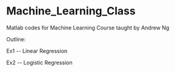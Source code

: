# Machine_Learning_Class
Matlab codes for Machine Learning Course taught by Andrew Ng

Outline:

Ex1 -- Linear Regression

Ex2 -- Logistic Regression
